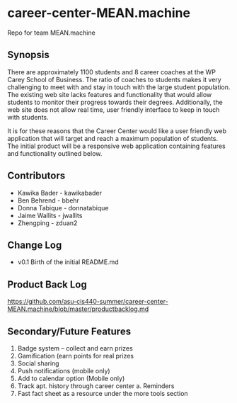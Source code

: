 # career-center-MEAN.machine
Repo for team MEAN.machine

## Synopsis

There are approximately 1100 students and 8 career coaches at the WP Carey School of Business.  The ratio of coaches to students makes it very challenging to meet with and stay in touch with the large student population.  The existing web site lacks features and functionality that would allow students to monitor their progress towards their degrees.  Additionally, the web site does not allow real time, user friendly interface to keep in touch with students. 

It is for these reasons that the Career Center would like a user friendly web application that will target and reach a maximum population of students.  The initial product will be a responsive web application containing features and functionality outlined below.

## Contributors

- Kawika Bader - kawikabader
- Ben Behrend - bbehr
- Donna Tabique - donnatabique
- Jaime Wallits - jwallits
- Zhengping - zduan2


## Change Log
- v0.1 Birth of the initial README.md

## Product Back Log
https://github.com/asu-cis440-summer/career-center-MEAN.machine/blob/master/productbacklog.md

## Secondary/Future Features
1.    Badge system – collect and earn prizes
2.    Gamification (earn points for real prizes
3.    Social sharing
4.    Push notifications (mobile only)
5.    Add to calendar option (Mobile only)
6.    Track apt. history through career center
        a.    Reminders
7.    Fast fact sheet as a resource under the more tools section
